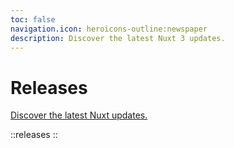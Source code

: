 ```yaml
---
toc: false
navigation.icon: heroicons-outline:newspaper
description: Discover the latest Nuxt 3 updates.
---
```


# Releases

[Discover the latest Nuxt updates.](https://nuxt.com/docs/community/changelog)

::releases
::
